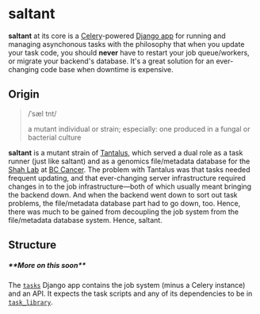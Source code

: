 # saltant

**saltant** at its core is a
[Celery](https://github.com/celery/celery)-powered [Django
app](https://docs.djangoproject.com/en/2.0/ref/applications/) for
running and managing asynchonous tasks with the philosophy that when you
update your task code, you should **never** have to restart your job
queue/workers, or migrate your backend's database. It's a great solution
for an ever-changing code base when downtime is expensive.

## Origin

>  /ˈsæl tnt/
>
> a mutant individual or strain; especially: one produced in a fungal or
> bacterial culture

**saltant** is a mutant strain of
[Tantalus](https://github.com/shahcompbio/tantalus), which served a dual
role as a task runner (just like saltant) and as a genomics
file/metadata database for the [Shah Lab](http://shahlab.ca/) at [BC
Cancer](http://www.bccancer.bc.ca/). The problem with Tantalus was that
tasks needed frequent updating, and that ever-changing server
infrastructure required changes in to the job infrastructure—both of
which usually meant bringing the backend down. And when the backend went
down to sort out task problems, the file/metadata database part had to
go down, too. Hence, there was much to be gained from decoupling the job
system from the file/metadata database system. Hence, saltant.

## Structure

##### \*\*More on this soon\*\*

The [`tasks`](tasks) Django app contains the job system (minus a Celery
instance) and an API. It expects the task scripts and any of its
dependencies to be in [`task_library`](task_library).
